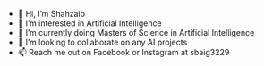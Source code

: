 - 👋 Hi, I’m Shahzaib
- 👀 I’m interested in Artificial Intelligence
- 🌱 I’m currently doing Masters of Science in Artificial Intelligence
- 💞️ I’m looking to collaborate on any AI projects
- 📫 Reach me out on Facebook or Instagram at sbaig3229 
